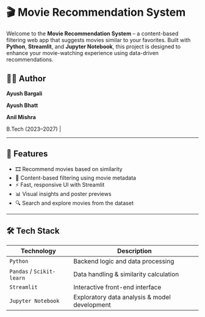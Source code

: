 # 🎬 Movie Recommendation System

Welcome to the **Movie Recommendation System** – a content-based filtering web app that suggests movies similar to your favorites. Built with **Python**, **Streamlit**, and **Jupyter Notebook**, this project is designed to enhance your movie-watching experience using data-driven recommendations.

## 👨‍💻 Author

**Ayush Bargali**  

**Ayush Bhatt**

**Anil Mishra**

B.Tech (2023–2027) | 


---

## 📌 Features

- 🎞️ Recommend movies based on similarity
- 🧠 Content-based filtering using movie metadata
- ⚡ Fast, responsive UI with Streamlit
- 📊 Visual insights and poster previews
- 🔍 Search and explore movies from the dataset

---

## 🛠️ Tech Stack

| Technology | Description |
|------------|-------------|
| `Python`   | Backend logic and data processing |
| `Pandas` / `Scikit-learn` | Data handling & similarity calculation |
| `Streamlit` | Interactive front-end interface |
| `Jupyter Notebook` | Exploratory data analysis & model development |



